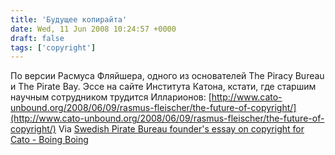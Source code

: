 ```yaml
---
title: 'Будущее копирайта'
date: Wed, 11 Jun 2008 10:24:57 +0000
draft: false
tags: ['copyright']
---
```


По версии Расмуса Фляйшера, одного из основателей The Piracy Bureau и The Pirate Bay. Эссе на сайте Института Катона, кстати, где старшим научным сотрудником трудится Илларионов: [http://www.cato-unbound.org/2008/06/09/rasmus-fleischer/the-future-of-copyright/](http://www.cato-unbound.org/2008/06/09/rasmus-fleischer/the-future-of-copyright/) Via [Swedish Pirate Bureau founder's essay on copyright for Cato - Boing Boing](http://www.boingboing.net/2008/06/10/swedish-pirate-burea.html)